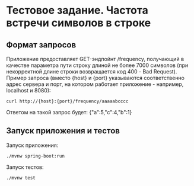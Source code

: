 # Тестовое задание. Частота встречи символов в строке
## Формат запросов
Приложение предоставляет GET-эндпойнт /frequency, получающий в качестве параметра пути строку длиной не более 
7000 символов (при некорректной длине строки возвращается код 400 - Bad Request).  
Пример запроса (вместо {host} и {port} указываются соответственно адрес сервера и порт, на котором работает 
приложение - например, localhost и 8080):
```
curl http://{host}:{port}/frequency/aaaaabcccc
```
Ответом на такой запрос будет: {"a":5,"c":4,"b":1}
## Запуск приложения и тестов
Запуск приложения:
```
./mvnw spring-boot:run
```
Запуск тестов:
```
./mvnw test
```
